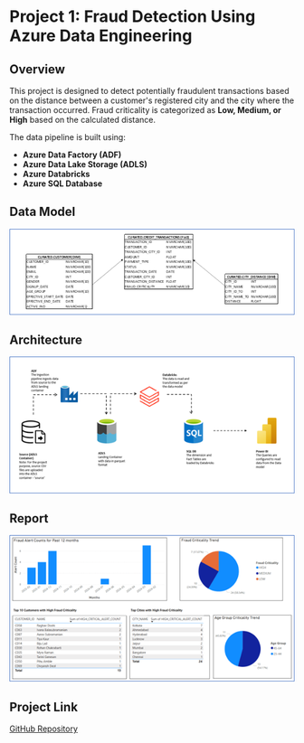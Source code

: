 # Project 1: Fraud Detection Using Azure Data Engineering

## Overview
This project is designed to detect potentially fraudulent transactions based on the distance between a customer's registered city and the city where the transaction occurred. Fraud criticality is categorized as **Low, Medium, or High** based on the calculated distance.  

The data pipeline is built using:
- **Azure Data Factory (ADF)**
- **Azure Data Lake Storage (ADLS)**
- **Azure Databricks**
- **Azure SQL Database**

## Data Model
![Data Model](https://github.com/devanand31/DataEngineering/blob/main/Projects/FMCGRetailReporting/Misc/FraudDetectionDataModel.png)

## Architecture
![Architecture Diagram](https://github.com/devanand31/DataEngineering/blob/main/Projects/FMCGRetailReporting/Misc/FraudDetectionArchitecture.png)

## Report
![Report](https://github.com/devanand31/DataEngineering/blob/main/Projects/FMCGRetailReporting/Misc/FraudDetectionReport.png)

## Project Link
[GitHub Repository](https://github.com/devanand31/DataEngineering/tree/main/Projects/FMCGRetailReporting)
